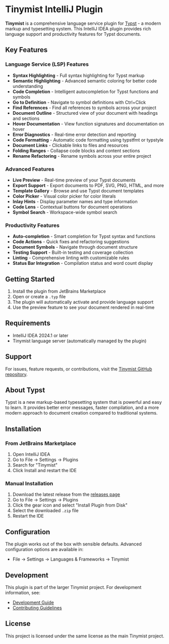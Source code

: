 # Tinymist IntelliJ Plugin

<!-- Plugin description -->
**Tinymist** is a comprehensive language service plugin for [Typst](https://typst.app/) - a modern markup and typesetting system. This IntelliJ IDEA plugin provides rich language support and productivity features for Typst documents.

## Key Features

### Language Service (LSP) Features
- **Syntax Highlighting** - Full syntax highlighting for Typst markup
- **Semantic Highlighting** - Advanced semantic coloring for better code understanding
- **Code Completion** - Intelligent autocompletion for Typst functions and symbols
- **Go to Definition** - Navigate to symbol definitions with Ctrl+Click
- **Find References** - Find all references to symbols across your project
- **Document Outline** - Structured view of your document with headings and sections
- **Hover Documentation** - View function signatures and documentation on hover
- **Error Diagnostics** - Real-time error detection and reporting
- **Code Formatting** - Automatic code formatting using typstfmt or typstyle
- **Document Links** - Clickable links to files and resources
- **Folding Ranges** - Collapse code blocks and content sections
- **Rename Refactoring** - Rename symbols across your entire project

### Advanced Features
- **Live Preview** - Real-time preview of your Typst documents
- **Export Support** - Export documents to PDF, SVG, PNG, HTML, and more
- **Template Gallery** - Browse and use Typst document templates
- **Color Picker** - Visual color picker for color literals
- **Inlay Hints** - Display parameter names and type information
- **Code Lens** - Contextual buttons for document operations
- **Symbol Search** - Workspace-wide symbol search

### Productivity Features
- **Auto-completion** - Smart completion for Typst syntax and functions
- **Code Actions** - Quick fixes and refactoring suggestions
- **Document Symbols** - Navigate through document structure
- **Testing Support** - Built-in testing and coverage collection
- **Linting** - Comprehensive linting with customizable rules
- **Status Bar Integration** - Compilation status and word count display

## Getting Started

1. Install the plugin from JetBrains Marketplace
2. Open or create a `.typ` file
3. The plugin will automatically activate and provide language support
4. Use the preview feature to see your document rendered in real-time

## Requirements

- IntelliJ IDEA 2024.1 or later
- Tinymist language server (automatically managed by the plugin)

## Support

For issues, feature requests, or contributions, visit the [Tinymist GitHub repository](https://github.com/Myriad-Dreamin/tinymist).

## About Typst

Typst is a new markup-based typesetting system that is powerful and easy to learn. It provides better error messages, faster compilation, and a more modern approach to document creation compared to traditional systems.
<!-- Plugin description end -->

## Installation

### From JetBrains Marketplace
1. Open IntelliJ IDEA
2. Go to File → Settings → Plugins
3. Search for "Tinymist"
4. Click Install and restart the IDE

### Manual Installation
1. Download the latest release from the [releases page](https://github.com/Myriad-Dreamin/tinymist/releases)
2. Go to File → Settings → Plugins
3. Click the gear icon and select "Install Plugin from Disk"
4. Select the downloaded `.zip` file
5. Restart the IDE

## Configuration

The plugin works out of the box with sensible defaults. Advanced configuration options are available in:
- File → Settings → Languages & Frameworks → Tinymist

## Development

This plugin is part of the larger Tinymist project. For development information, see:
- [Development Guide](https://github.com/Myriad-Dreamin/tinymist/tree/main/docs/dev-guide/intellij-plugin.md)
- [Contributing Guidelines](CONTRIBUTING.md)

## License

This project is licensed under the same license as the main Tinymist project.